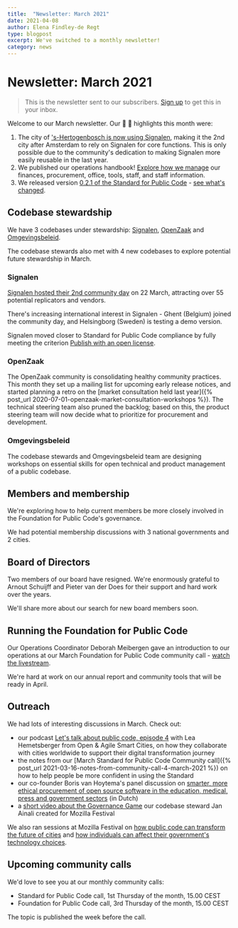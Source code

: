 ```yaml
---
title:  "Newsletter: March 2021"
date: 2021-04-08
author: Elena Findley-de Regt
type: blogpost
excerpt: We've switched to a monthly newsletter!
category: news
---
```


# Newsletter: March 2021

> This is the newsletter sent to our subscribers. [Sign up](https://forms.gle/gn7wR2Eaxbv5g1BF9) to get this in your inbox.

Welcome to our March newsletter. Our 🎉 🎉 highlights this month were:

1. The city of ['s-Hertogenbosch is now using Signalen](https://web.archive.org/web/20210411095932/https://www.vngrealisatie.nl/nieuws/gemeente-s-hertogenbosch-live-met-signalen), making it the 2nd city after Amsterdam to rely on Signalen for core functions. This is only possible due to the community's dedication to making Signalen more easily reusable in the last year.
2. We published our operations handbook! [Explore how we manage](https://about.publiccode.net/activities/) our finances, procurement, office, tools, staff, and staff information.
3. We released version [0.2.1 of the Standard for Public Code](https://standard.publiccode.net/) - [see what's changed](https://github.com/publiccodenet/standard/releases/tag/0.2.1).

## Codebase stewardship

We have 3 codebases under stewardship: [Signalen](https://publiccode.net/codebases/signalen.html), [OpenZaak](https://publiccode.net/codebases/openzaak.html) and [Omgevingsbeleid](https://github.com/publiccodenet/publiccode.net/pull/182).

The codebase stewards also met with 4 new codebases to explore potential future stewardship in March.

### Signalen

[Signalen hosted their 2nd community day](https://web.archive.org/web/20210920163404/https://signalen.org/news/2021-03-29-verslag-community-meetup/) on 22 March, attracting over 55 potential replicators and vendors.

There's increasing international interest in Signalen - Ghent (Belgium) joined the community day, and Helsingborg (Sweden) is testing a demo version.

Signalen moved closer to Standard for Public Code compliance by fully meeting the criterion [Publish with an open license](https://standard.publiccode.net/criteria/open-licenses.html).

### OpenZaak

The OpenZaak community is consolidating healthy community practices. This month they set up a mailing list for upcoming early release notices, and started planning a retro on the [market consultation held last year]({% post_url 2020-07-01-openzaak-market-consultation-workshops %}). The technical steering team also pruned the backlog; based on this, the product steering team will now decide what to prioritize for procurement and development.

### Omgevingsbeleid

The codebase stewards and Omgevingsbeleid team are designing workshops on essential skills for open technical and product management of a public codebase.

## Members and membership

We're exploring how to help current members be more closely involved in the Foundation for Public Code's governance.

We had potential membership discussions with 3 national governments and 2 cities.

## Board of Directors

Two members of our board have resigned. We're enormously grateful to Arnout Schuijff and Pieter van der Does for their support and hard work over the years.

We'll share more about our search for new board members soon.

## Running the Foundation for Public Code

Our Operations Coordinator Deborah Meibergen gave an introduction to our operations at our March Foundation for Public Code community call - [watch the livestream](https://www.youtube.com/watch?v=LTW9Ye-pofs&t=103s).

We're hard at work on our annual report and community tools that will be ready in April.

## Outreach

We had lots of interesting discussions in March. Check out:

* our podcast [Let's talk about public code, episode 4](https://www.youtube.com/watch?v=5iq1Mqwah7g) with Lea Hemetsberger from Open & Agile Smart Cities, on how they collaborate with cities worldwide to support their digital transformation journey
* the notes from our [March Standard for Public Code Community call]({% post_url 2021-03-16-notes-from-community-call-4-march-2021 %}) on how to help people be more confident in using the Standard
* our co-founder Boris van Hoytema's panel discussion on [smarter, more ethical procurement of open source software in the education, medical, press and government sectors](https://publicspaces.net/timetable/event/aanbod-en-vraag-op-elkaar-afstemmen/) (in Dutch)
* a [short video about the Governance Game](https://www.youtube.com/watch?v=Dt0WFla4eeM) our codebase steward Jan Ainali created for Mozilla Festival

We also ran sessions at Mozilla Festival on [how public code can transform the future of cities](https://web.archive.org/web/20210420042755/https://schedule.mozillafestival.org/session/TDHQ3D-1) and [how individuals can affect their government's technology choices](https://web.archive.org/web/20210305103023/https://schedule.mozillafestival.org/session/CSH7RM-1).

## Upcoming community calls

We'd love to see you at our monthly community calls:

* Standard for Public Code call, 1st Thursday of the month, 15.00 CEST
* Foundation for Public Code call, 3rd Thursday of the month, 15.00 CEST

The topic is published the week before the call.
